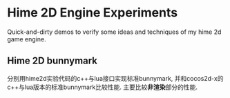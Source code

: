 # Hime 2D Engine Experiments

Quick-and-dirty demos to verify some ideas and techniques of my hime 2d game engine.

## Hime 2D bunnymark

分别用hime2d实验代码的c++与lua接口实现标准bunnymark, 并和cocos2d-x的c++与lua版本的标准bunnymark比较性能. 主要比较**非渲染**部分的性能.





